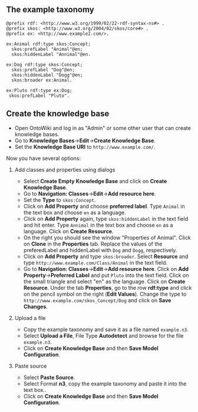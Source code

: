 ## The example taxonomy

    @prefix rdf: <http://www.w3.org/1999/02/22-rdf-syntax-ns#> .
    @prefix skos: <http://www.w3.org/2004/02/skos/core#> .
    @prefix ex: <http://www.example2.com/>.

    ex:Animal rdf:type skos:Concept;
      skos:prefLabel "Animal"@en;
      skos:hiddenLabel "Annimal"@en.

    ex:Dog rdf:type skos:Concept;
      skos:prefLabel "Dog"@en;
      skos:hiddenLabel "Dogg"@en;
      skos:broader ex:Animal.

    ex:Pluto rdf:type ex:Dog;
     skos:prefLabel "Pluto".                                                              

## Create the knowledge base
- Open OntoWiki and log in as "Admin" or some other user that can create knowledge bases.
- Go to **Knowledge Bases**->**Edit**->**Create Knowledge Base**.
- Set the **Knowledge Base URI** to `http://www.example.com/`.

Now you have several options:

1.  <a id="dialog">Add classes and properties using dialogs</a>
    - Select **Create Empty Knowledge Base** and click on **Create Knowledge Base**.
    - Go to **Navigation: Classes**->**Edit**->**Add resource here**.
    - Set the **Type** to `skos:Concept`.
    - Click on **Add Property** and choose **preferred label**. Type `Animal` in the text box and choose `en` as a language.
    - Click on **Add Property** again, type `skos:hiddenLabel` in the text field and hit enter. Type `Annimal` in the text box and choose `en` as a language. Click on **Create Resource**.
    - On the right you should see the window "Properties of Animal". Click on **Clone** in the **Properties** tab. Replace the values of the preferedLabel and hiddenLabel with `Dog` and `Dogg`, respectively.
    - Click on **Add Property** and type `skos:broader`. Select **Resource** and type `http://www.example.com/Class/Animal` in the text field.
    - Go to **Navigation: Classes**->**Edit**->**Add resource here**. Click on **Add Property**->**Preferred Label** and put `Pluto` into the text field. Click on the small triangle and select "en" as the language. Click on **Create Resource**. Under the tab **Properties**, go to the row **rdf:type** and click on the pencil symbol on the right (**Edit Values**). Change the type to `http://www.example.com/skos_Concept/Dog` and click on **Save Changes**.

2. Upload a file
    - Copy the example taxonomy and save it as a file named `example.n3`.
    - Select **Upload a File**, File Type **Autodetect** and browse for the file `example.n3`.
    - Click on **Create Knowledge Base** and then **Save Model Configuration**.

3. Paste source
    - Select **Paste Source**.
    - Select Format **n3**, copy the example taxonomy and paste it into the text box..
    - Click on **Create Knowledge Base** and then **Save Model Configuration**.